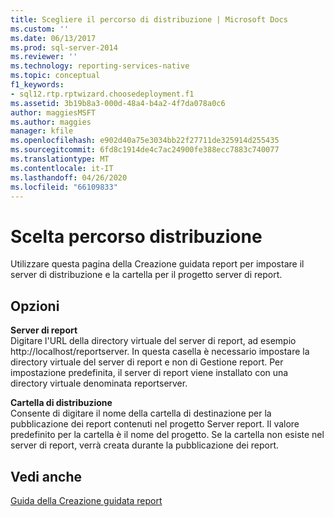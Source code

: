 ```yaml
---
title: Scegliere il percorso di distribuzione | Microsoft Docs
ms.custom: ''
ms.date: 06/13/2017
ms.prod: sql-server-2014
ms.reviewer: ''
ms.technology: reporting-services-native
ms.topic: conceptual
f1_keywords:
- sql12.rtp.rptwizard.choosedeployment.f1
ms.assetid: 3b19b8a3-000d-48a4-b4a2-4f7da078a0c6
author: maggiesMSFT
ms.author: maggies
manager: kfile
ms.openlocfilehash: e902d40a75e3034bb22f27711de325914d255435
ms.sourcegitcommit: 6fd8c1914de4c7ac24900fe388ecc7883c740077
ms.translationtype: MT
ms.contentlocale: it-IT
ms.lasthandoff: 04/26/2020
ms.locfileid: "66109833"
---
```

# <a name="choose-the-deployment-location"></a>Scelta percorso distribuzione
  Utilizzare questa pagina della Creazione guidata report per impostare il server di distribuzione e la cartella per il progetto server di report.  
  
## <a name="options"></a>Opzioni  
 **Server di report**  
 Digitare l'URL della directory virtuale del server di report, ad esempio http://localhost/reportserver. In questa casella è necessario impostare la directory virtuale del server di report e non di Gestione report. Per impostazione predefinita, il server di report viene installato con una directory virtuale denominata reportserver.  
  
 **Cartella di distribuzione**  
 Consente di digitare il nome della cartella di destinazione per la pubblicazione dei report contenuti nel progetto Server report. Il valore predefinito per la cartella è il nome del progetto. Se la cartella non esiste nel server di report, verrà creata durante la pubblicazione dei report.  
  
## <a name="see-also"></a>Vedi anche  
 [Guida della Creazione guidata report](../../2014/reporting-services/report-wizard-help.md)  
  
  
